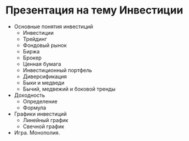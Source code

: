 # Презентация на тему Инвестиции

- Основные понятия инвестиций
   - Инвестиции
   - Трейдинг
   - Фондовый рынок
   - Биржа
   - Брокер
   - Ценная бумага
   - Инвестиционный портфель
   - Диверсификация
   - Быки и медведи
   - Бычий, медвежий и боковой тренды
- Доходность
   - Определение
   - Формула
- Графики инвестиций
   - Линейный график
   - Свечной график
- Игра. Монополия.